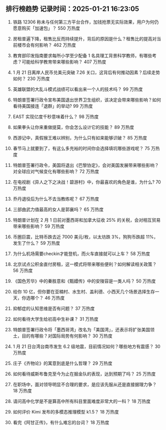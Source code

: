 
## 排行榜趋势 记录时间：2025-01-21 16:23:05
  
  1. 铁路 12306 称未与任何第三方平台合作，加钱抢票无实际效果，用户为何仍愿意购买「加速包」？ 550 万热度
    
  2. 房租普遍下降，租售比反而持续提升，背后的原因是什么？租售比的提高对当前楼市会有何影响？ 462 万热度
    
  3. 教育部印发指南要求每所小学至少配备 1 名具理工背景科学教师，有哪些考虑？可能给科学教育带来哪些影响？ 407 万热度
    
  4. 1 月 21 日离岸人民币兑美元突破 7.26 关口，这背后有何推动因素？后续走势如何？ 230 万热度
    
  5. 英雄联盟的大乱斗模式战绩可以看出来一个人的技术吗？ 99 万热度
    
  6. 特朗普签署行政令宣布美国退出世界卫生组织，该决定会带来哪些影响？如何看待美国接连「退群」的举动? 99 万热度
    
  7. EAST 实现亿度千秒意味着什么？ 98 万热度
    
  8. 如果拳头让你来重做提莫，你会怎么设计它的技能？ 89 万热度
    
  9. 西游记中，真假猴王难以辨别，为什么只有如来能够识破？ 85 万热度
    
  10. 春节马上就要到了，有这么多充裕的时间你会选择填坑哪些游戏呢？ 75 万热度
    
  11. 特朗普签署行政令，美国将退出《巴黎协定》，会对美国发展带来哪些影响？对全球应对气候变化有哪些影响？ 72 万热度
    
  12. 在电视剧《异人之下之决战！碧游村》中，你最喜欢的角色是谁，为什么? 70 万热度
    
  13. 乔丹退役后为什么不去当教练呢？ 67 万热度
    
  14. 三部曲武力值最高的女人是郭襄吗？ 65 万热度
    
  15. 特朗普计划在 2 月 1 日前对墨西哥和加拿大征收 25% 的关税，会对相互贸易带来哪些影响？ 59 万热度
    
  16. 币圈巨震，比特币跌去近 7000 美元/枚，以太坊跌 3%，狗狗币跌超 11%，发生了什么？ 59 万热度
    
  17. 为什么机场需要checkin才能登机，而火车直接就可以上车？ 58 万热度
    
  18. 北京试点公积金直付房租，这一模式将带来哪些便利？如何解读相关政策？ 56 万热度
    
  19. 《国色芳华》中的秦胜意和《甄嬛传》中的安陵容是一类人吗？ 50 万热度
    
  20. 给你 10 亿，但你要在亚楠村、水生村、盖利德、小西天几个场景选择生存一天，你选哪个？ 46 万热度
    
  21. 抑郁症的认知思维是否有问题？ 37 万热度
    
  22. 如何看待大学生给初高中生补课？ 31 万热度
    
  23. 特朗普签署行政令将「墨西哥湾」改名为「美国湾」，还表示将扩张美国领土，目的有哪些？对国际局势有何影响？ 30 万热度
    
  24. 1 月 21 日台湾台南市发生 6.2 级地震，目前情况如何？哪些地方有震感？ 30 万热度
    
  25. 庄子《齐物论》的寓意到底是什么哲理？ 29 万热度
    
  26. 如何看待威斯布鲁克至今为止在掘金队的表现，达到预期了吗？ 25 万热度
    
  27. 在职场中，面对领导明显不合理的要求，是应该先服从还是直接据理力争？ 18 万热度
    
  28. 请问高中化学是不是算高中所有科目里面难度非常大的一科？ 18 万热度
    
  29. 如何评价 Kimi 发布的多模态推理模型 k1.5？ 18 万热度
    
  30. 看完《阿甘正传》，有什么难忘的台词？ 18 万热度
    